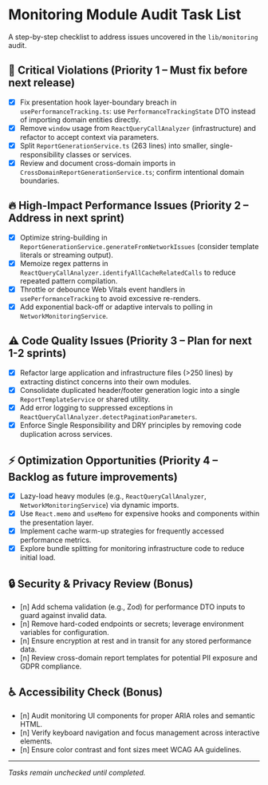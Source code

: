 # Monitoring Module Audit Task List

A step-by-step checklist to address issues uncovered in the `lib/monitoring` audit.

## 🚨 Critical Violations (Priority 1 – Must fix before next release)
- [x] Fix presentation hook layer-boundary breach in `usePerformanceTracking.ts`: use `PerformanceTrackingState` DTO instead of importing domain entities directly.
- [x] Remove `window` usage from `ReactQueryCallAnalyzer` (infrastructure) and refactor to accept context via parameters.
- [x] Split `ReportGenerationService.ts` (263 lines) into smaller, single-responsibility classes or services.
- [x] Review and document cross-domain imports in `CrossDomainReportGenerationService.ts`; confirm intentional domain boundaries.

## 🔥 High-Impact Performance Issues (Priority 2 – Address in next sprint)
- [x] Optimize string-building in `ReportGenerationService.generateFromNetworkIssues` (consider template literals or streaming output).
- [x] Memoize regex patterns in `ReactQueryCallAnalyzer.identifyAllCacheRelatedCalls` to reduce repeated pattern compilation.
- [x] Throttle or debounce Web Vitals event handlers in `usePerformanceTracking` to avoid excessive re-renders.
- [x] Add exponential back-off or adaptive intervals to polling in `NetworkMonitoringService`.

## ⚠️ Code Quality Issues (Priority 3 – Plan for next 1-2 sprints)
- [x] Refactor large application and infrastructure files (>250 lines) by extracting distinct concerns into their own modules.
- [x] Consolidate duplicated header/footer generation logic into a single `ReportTemplateService` or shared utility.
- [x] Add error logging to suppressed exceptions in `ReactQueryCallAnalyzer.detectPaginationParameters`.
- [x] Enforce Single Responsibility and DRY principles by removing code duplication across services.

## ⚡ Optimization Opportunities (Priority 4 – Backlog as future improvements)
- [x] Lazy-load heavy modules (e.g., `ReactQueryCallAnalyzer`, `NetworkMonitoringService`) via dynamic imports.
- [x] Use `React.memo` and `useMemo` for expensive hooks and components within the presentation layer.
- [x] Implement cache warm-up strategies for frequently accessed performance metrics.
- [x] Explore bundle splitting for monitoring infrastructure code to reduce initial load.

## 🔒 Security & Privacy Review (Bonus)
- [n] Add schema validation (e.g., Zod) for performance DTO inputs to guard against invalid data.
- [n] Remove hard-coded endpoints or secrets; leverage environment variables for configuration.
- [n] Ensure encryption at rest and in transit for any stored performance data.
- [n] Review cross-domain report templates for potential PII exposure and GDPR compliance.

## ♿ Accessibility Check (Bonus)
- [n] Audit monitoring UI components for proper ARIA roles and semantic HTML.
- [n] Verify keyboard navigation and focus management across interactive elements.
- [n] Ensure color contrast and font sizes meet WCAG AA guidelines.

---
*Tasks remain unchecked until completed.* 